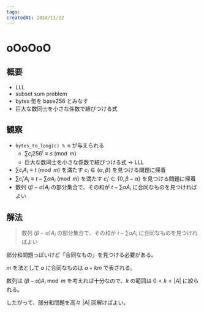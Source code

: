 ```yaml
---
tags:
createdAt: 2024/11/12
---
```


# oOoOoO

## 概要

* LLL
* subset sum problem
* bytes 型を base256 とみなす
* 巨大な数同士を小さな係数で結びつける式

## 観察

* `bytes_to_long(c) % m` が与えられる
  * $\sum c_i 256^{i} \equiv s \pmod m$
  * 巨大な数同士を小さな係数で結びつける式 → LLL
* $\sum c_iA_i \equiv t \pmod m$ を満たす $c_i \in \{\alpha, \beta\}$ を見つける問題に帰着
* $\sum c_i'A_i \equiv t - \sum \alpha A_i \pmod m$ を満たす $c_i' \in \{0, \beta - \alpha\}$ を見つける問題に帰着
* 数列 $(\beta - \alpha)A_i$ の部分集合で、その和が $t - \sum \alpha A_i$ に合同なものを見つければよい

## 解法

> 数列 $(\beta - \alpha)A_i$ の部分集合で、その和が $t - \sum \alpha A_i$ に合同なものを見つければよい

部分和問題っぽいけど「合同なもの」を見つける必要がある。

$m$ を法として $a$ に合同なものは $a + km$ で表される。

数列は $(\beta - \alpha)A_i \bmod m$ を考えれば十分なので、$k$ の範囲は $0 \lt k \lt |A|$ に絞られる。

したがって、部分和問題を高々 $|A|$ 回解けばよい。
